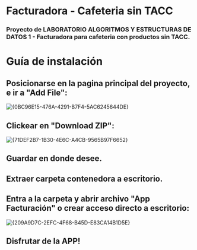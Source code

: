 # Facturadora - Cafeteria sin TACC

### Proyecto de LABORATORIO ALGORITMOS Y ESTRUCTURAS DE DATOS 1 - Facturadora para cafeteria con productos sin TACC.

# Guía de instalación

## Posicionarse en la pagina principal del proyecto, e ir a "Add File":


![{0BC96E15-476A-4291-B7F4-5AC6245644DE}](https://github.com/user-attachments/assets/66b89e16-a44c-4944-9024-e580fc786b13)


## Clickear en "Download ZIP":

  
![{71DEF2B7-1B30-4E6C-A4CB-9565B97F6652}](https://github.com/user-attachments/assets/7846e674-48f8-45b6-9c15-d4e8e8501e91)


## Guardar en donde desee.

## Extraer carpeta contenedora a escritorio.

## Entra a la carpeta y abrir archivo "App Facturación" o crear acceso directo a escritorio:

  
![{209A9D7C-2EFC-4F68-B45D-E83CA14B1D5E}](https://github.com/user-attachments/assets/b34ff0cd-a938-4530-9b7a-6a294e335676)


## Disfrutar de la APP! 

